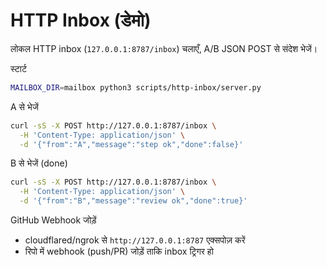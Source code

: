 HTTP Inbox (डेमो)
=================

लोकल HTTP inbox (`127.0.0.1:8787/inbox`) चलाएँ, A/B JSON POST से संदेश भेजें।

स्टार्ट
```bash
MAILBOX_DIR=mailbox python3 scripts/http-inbox/server.py
```

A से भेजें
```bash
curl -sS -X POST http://127.0.0.1:8787/inbox \
  -H 'Content-Type: application/json' \
  -d '{"from":"A","message":"step ok","done":false}'
```

B से भेजें (done)
```bash
curl -sS -X POST http://127.0.0.1:8787/inbox \
  -H 'Content-Type: application/json' \
  -d '{"from":"B","message":"review ok","done":true}'
```

GitHub Webhook जोड़ें
- cloudflared/ngrok से `http://127.0.0.1:8787` एक्सपोज़ करें
- रिपो में webhook (push/PR) जोड़ें ताकि inbox ट्रिगर हो

